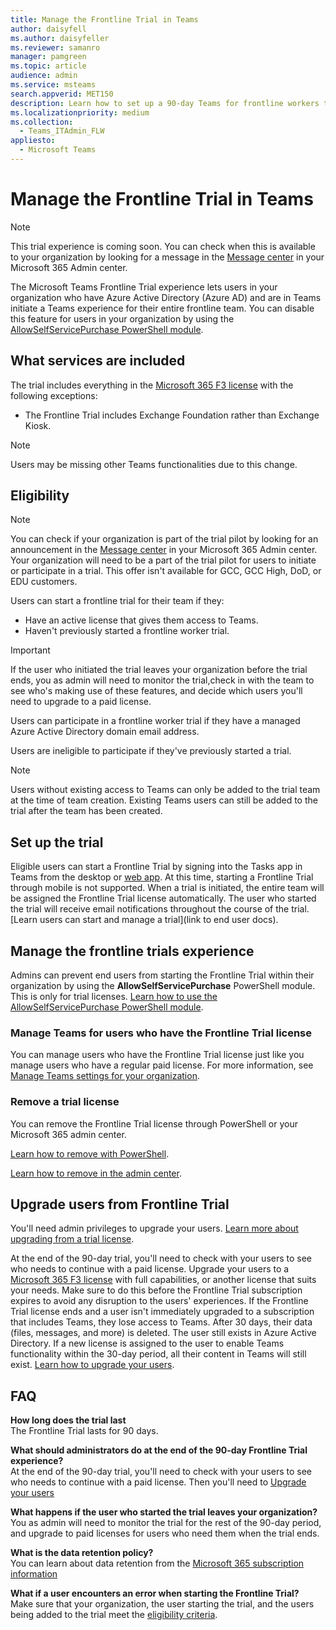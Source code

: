 ```yaml
---
title: Manage the Frontline Trial in Teams
author: daisyfell
ms.author: daisyfeller
ms.reviewer: samanro
manager: pamgreen
ms.topic: article
audience: admin
ms.service: msteams
search.appverid: MET150
description: Learn how to set up a 90-day Teams for frontline workers trial for your organization.
ms.localizationpriority: medium
ms.collection: 
  - Teams_ITAdmin_FLW
appliesto: 
  - Microsoft Teams
---
```


# Manage the Frontline Trial in Teams

> [!NOTE]
> This trial experience is coming soon. You can check when this is available to your organization by looking for a message in the [Message center](https://go.microsoft.com/fwlink/p/?linkid=2070717) in your Microsoft 365 Admin center.

The Microsoft Teams Frontline Trial experience lets users in your organization who have Azure Active Directory (Azure AD) and are in Teams initiate a Teams experience for their entire frontline team. You can disable this feature for users in your organization by using the [AllowSelfServicePurchase PowerShell module](/microsoft-365/commerce/subscriptions/allowselfservicepurchase-powershell).

## What services are included

The trial includes everything in the [Microsoft 365 F3 license](https://www.microsoft.com/microsoft-365/enterprise/f3) with the following exceptions:

- The Frontline Trial includes Exchange Foundation rather than Exchange Kiosk.

> [!NOTE]
> Users may be missing other Teams functionalities due to this change.

## Eligibility

> [!NOTE]
> You can check if your organization is part of the trial pilot by looking for an announcement in the [Message center](https://go.microsoft.com/fwlink/p/?linkid=2070717) in your Microsoft 365 Admin center. Your organization will need to be a part of the trial pilot for users to initiate or participate in a trial. This offer isn't available for GCC, GCC High, DoD, or EDU customers.

Users can start a frontline trial for their team if they:

- Have an active license that gives them access to Teams.
- Haven't previously started a frontline worker trial.

> [!IMPORTANT]
> If the user who initiated the trial leaves your organization before the trial ends, you as admin will need to monitor the trial,check in with the team to see who's making use of these features, and decide which users you'll need to upgrade to a paid license.

Users can participate in a frontline worker trial if they have a managed Azure Active Directory domain email address.

Users are ineligible to participate if they've previously started a trial.

> [!NOTE]
> Users without existing access to Teams can only be added to the trial team at the time of team creation. Existing Teams users can still be added to the trial after the team has been created.

## Set up the trial

Eligible users can start a Frontline Trial by signing into the Tasks app in Teams from the desktop or [web app](https://teams.microsoft.com/_#/apps/com.microsoft.teamspace.tab.planner/sections/mytasks). At this time, starting a Frontline Trial through mobile is not supported. When a trial is initiated, the entire team will be assigned the Frontline Trial license automatically. The user who started the trial will receive email notifications throughout the course of the trial. [Learn users can start and manage a trial](link to end user docs).

## Manage the frontline trials experience

Admins can prevent end users from starting the Frontline Trial within their organization by using the **AllowSelfServicePurchase** PowerShell module. This is only for trial licenses. [Learn how to use the AllowSelfServicePurchase PowerShell module](/microsoft-365/commerce/subscriptions/allowselfservicepurchase-powershell).

### Manage Teams for users who have the Frontline Trial license

You can manage users who have the Frontline Trial license just like you manage users who have a regular paid license. For more information, see [Manage Teams settings for your organization](/microsoftteams/manage-teams-overview).

### Remove a trial license

You can remove the Frontline Trial license through PowerShell or your Microsoft 365 admin center.

[Learn how to remove with PowerShell](/office365/enterprise/powershell/remove-licenses-from-user-accounts-with-office-365-powershell).

[Learn how to remove in the admin center](/microsoft-365/admin/add-users/delete-a-user).

## Upgrade users from Frontline Trial

You'll need admin privileges to upgrade your users. [Learn more about upgrading from a trial license](/microsoftteams/upgrade-from-teams-exploratory).

At the end of the 90-day trial, you'll need to check with your users to see who needs to continue with a paid license. Upgrade your users to a [Microsoft 365 F3 license](https://www.microsoft.com/microsoft-365/enterprise/f3) with full capabilities, or another license that suits your needs. Make sure to do this before the Frontline Trial subscription expires to avoid any disruption to the users' experiences.
If the Frontline Trial license ends and a user isn't immediately upgraded to a subscription that includes Teams, they lose access to Teams. After 30 days, their data (files, messages, and more) is deleted. The user still exists in Azure Active Directory. If a new license is assigned to the user to enable Teams functionality within the 30-day period, all their content in Teams will still exist. [Learn how to upgrade your users](#upgrade-users-from-frontline-trial).

## FAQ

**How long does the trial last** <br>
The Frontline Trial lasts for 90 days.

**What should administrators do at the end of the 90-day Frontline Trial experience?** <br>
At the end of the 90-day trial, you'll need to check with your users to see who needs to continue with a paid license. Then you'll need to [Upgrade your users](#upgrade-users-from-frontline-trial)

**What happens if the user who started the trial leaves your organization?** <br>
You as admin will need to monitor the trial for the rest of the 90-day period, and upgrade to paid licenses for users who need them when the trial ends.

**What is the data retention policy?** <br>
You can learn about data retention from the [Microsoft 365 subscription information](/microsoft-365/commerce/subscriptions/what-if-my-subscription-expires?)

**What if a user encounters an error when starting the Frontline Trial?** <br>
Make sure that your organization, the user starting the trial, and the users being added to the trial meet the [eligibility criteria](#eligibility).